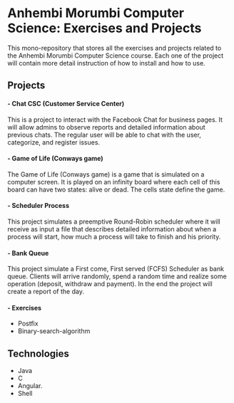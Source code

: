 # Anhembi Morumbi Computer Science: Exercises and Projects 

This mono-repository  that stores all the exercises and projects related to the Anhembi Morumbi Computer Science course.
Each one of the project will contain more detail instruction of how to install and how to use.

## Projects 

#### - Chat CSC  (Customer Service Center)
This is a project to interact with the Facebook Chat for business pages.
It will allow admins to observe reports and detailed information about previous chats.
The regular user will be able to chat with the user,  categorize, and register issues.


#### - Game of Life (Conways game)
The Game of Life (Conways game) is a game that is simulated on a computer screen.
It is played on an infinity board where each cell of this board can have two states: alive or dead. The cells state define the game.

#### - Scheduler Process
This project simulates a preemptive Round-Robin scheduler where it will receive as input a file that
describes detailed information about when a process will start, how much a process will take to finish
and his priority. 

#### - Bank Queue 
This project simulate a First come, First served (FCFS) Scheduler as bank queue.
Clients will arrive randomly, spend a random time and realize some operation (deposit, withdraw and payment).
In the end the project will create a report of the day.


#### - Exercises
- Postfix
- Binary-search-algorithm

## Technologies
- Java
- C
- Angular.
- Shell
